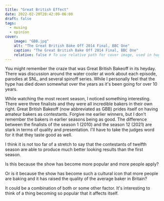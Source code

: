 ```yaml
---
title: "Great British Effect"
date: 2022-02-20T20:42:09-06:00
draft: false
tags:
  - musing
  - opinion
cover:
    image: "GBB.jpg"
    alt: "The Great British Bake Off 2014 Final, BBC One"
    caption: "The Great British Bake Off 2014 Final, BBC One"
    relative: false # To use relative path for cover image, used in hugo Page-bundles
---
```


You might remember the craze that was Great British Bakeoff in its heyday.
There was discussion around the water cooler at work about each episode, parodies at SNL, and several spinoff series.
While I personally feel that the hype has died down somewhat over the years as it's been going for over 10 years.

While watching the most recent season, I noticed something interesting.
There were three finalists and they were all incredible bakers in their own right.
Great British Bakeoff (now abbreviated as GBB) prides itself on having amateur bakers as contestants.
Forgive me earlier winners, but I don't remember the bakers in earlier seasons being as good.
The difference between the finalists of the season 1 (2010) and the season 12 (2021) are stark in terms of quality and presentation.
I'll have to take the judges word for it that they taste good as well.

I think it is not too far of a stretch to say that the contestants of twelfth season are able to produce much better looking results than the first season.

Is this because the show has become more popular and more people apply?

Or is it because the show has become such a cultural icon that more people are baking and it has raised the quality of the average baker in Britain?

It could be a combination of both or some other factor.
It's interesting to think of a thing becoming so popular that it affects itself.